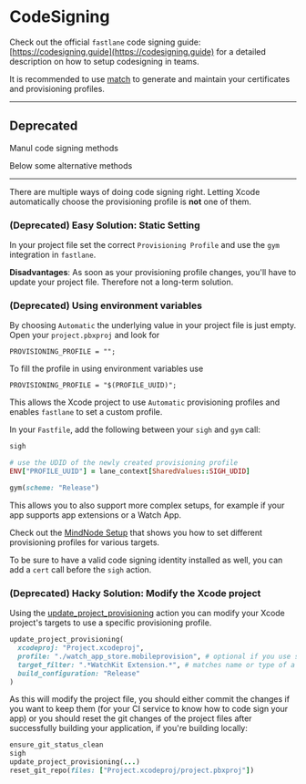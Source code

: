 # CodeSigning

Check out the official `fastlane` code signing guide: [https://codesigning.guide](https://codesigning.guide) for a detailed description on how to setup codesigning in teams.

It is recommended to use [match](https://github.com/fastlane/match) to generate and maintain your certificates and provisioning profiles. 

-------------------
## Deprecated

Manul code signing methods

Below some alternative methods


-------------------

There are multiple ways of doing code signing right. Letting Xcode automatically choose the provisioning profile is **not** one of them.

### (Deprecated) Easy Solution: Static Setting

In your project file set the correct `Provisioning Profile` and use the `gym` integration in `fastlane`.

**Disadvantages**: As soon as your provisioning profile changes, you'll have to update your project file. Therefore not a long-term solution.

### (Deprecated) Using environment variables

By choosing `Automatic` the underlying value in your project file is just empty. Open your `project.pbxproj` and look for
```
PROVISIONING_PROFILE = "";
```
To fill the profile in using environment variables use 
```
PROVISIONING_PROFILE = "$(PROFILE_UUID)";
```
This allows the Xcode project to use `Automatic` provisioning profiles and enables `fastlane` to set a custom profile.

In your `Fastfile`, add the following between your `sigh` and `gym` call:

```ruby
sigh

# use the UDID of the newly created provisioning profile
ENV["PROFILE_UUID"] = lane_context[SharedValues::SIGH_UDID]

gym(scheme: "Release")
```

This allows you to also support more complex setups, for example if your app supports app extensions or a Watch App.

Check out the [MindNode Setup](https://github.com/fastlane/examples/blob/master/MindNode/Fastfile) that shows you how to set different provisioning profiles for various targets.

To be sure to have a valid code signing identity installed as well, you can add a `cert` call before the `sigh` action.

### (Deprecated) Hacky Solution: Modify the Xcode project
Using the [update_project_provisioning](https://github.com/fastlane/fastlane/blob/master/docs/Actions.md#update_project_provisioning) action you can modify your Xcode project's targets to use a specific provisioning profile. 

```ruby
update_project_provisioning(
  xcodeproj: "Project.xcodeproj",
  profile: "./watch_app_store.mobileprovision", # optional if you use sigh
  target_filter: ".*WatchKit Extension.*", # matches name or type of a target
  build_configuration: "Release"
)
```

As this will modify the project file, you should either commit the changes if you want to keep them (for your CI service to know how to code sign your app) or you should reset the git changes of the project files after successfully building your application, if you're building locally:
```ruby
ensure_git_status_clean
sigh
update_project_provisioning(...)
reset_git_repo(files: ["Project.xcodeproj/project.pbxproj"])
```

